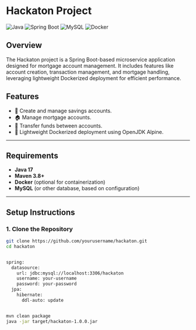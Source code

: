 # Hackaton Project

![Java](https://img.shields.io/badge/Java-17-blue?logo=java)
![Spring Boot](https://img.shields.io/badge/Spring%20Boot-3.4.0-brightgreen?logo=springboot)
![MySQL](https://img.shields.io/badge/Database-MySQL-blue?logo=mysql)
![Docker](https://img.shields.io/badge/Container-Docker-blue?logo=docker)

## Overview
The Hackaton project is a Spring Boot-based microservice application designed for mortgage account management. It includes features like account creation, transaction management, and mortgage handling, leveraging lightweight Dockerized deployment for efficient performance.

## Features
- 🏦 Create and manage savings accounts.
- 🏠 Manage mortgage accounts.
- 💸 Transfer funds between accounts.
- 🐳 Lightweight Dockerized deployment using OpenJDK Alpine.

---

## Requirements
- **Java 17**
- **Maven 3.8+**
- **Docker** (optional for containerization)
- **MySQL** (or other database, based on configuration)

---

## Setup Instructions

### 1. Clone the Repository
```bash
git clone https://github.com/yourusername/hackaton.git
cd hackaton


spring:
  datasource:
    url: jdbc:mysql://localhost:3306/hackaton
    username: your-username
    password: your-password
  jpa:
    hibernate:
      ddl-auto: update


mvn clean package
java -jar target/hackaton-1.0.0.jar
